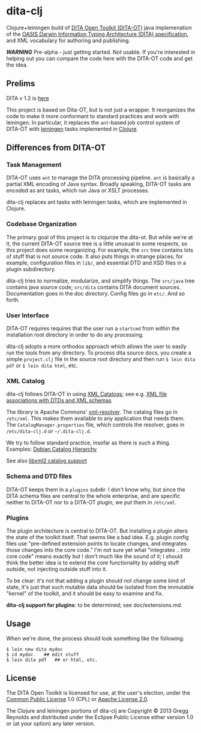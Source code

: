 # dita-clj

Clojure+leiningen build of
[DITA Open Toolkit (DITA-OT)](https://github.com/dita-ot/dita-ot) java
implemenation of the
[OASIS Darwin Information Typing Architecture (DITA) specification](http://dita.xml.org/),
and XML vocabulary for authoring and publishing.

_**WARNING**_ Pre-alpha - just getting started.  Not usable.  If
you're interested in helping out you can compare the code here with
the DITA-OT code and get the idea.

## Prelims

DITA v 1.2 is [here](http://docs.oasis-open.org/dita/v1.2/spec/DITA1.2-spec.html)

This project is based on Dita-OT, but is not just a wrapper.  It
reorganizes the code to make it more conformant to standard practices
and work with leiningen.  In particular, it replaces the `ant`-based
job control system of DITA-OT with [leiningen](http://leiningen.org/)
tasks implemented in [Clojure](http://clojure.org/).

## Differences from DITA-OT

### Task Management

DITA-OT uses `ant` to manage the DITA processing pipeline.  `ant` is
basically a partial XML encoding of Java syntax.  Broadly speaking,
DITA-OT tasks are encoded as ant tasks, which run Java or XSLT
processes.

dita-clj replaces ant tasks with leiningen tasks, which are
implemented in Clojure.

### Codebase Organization

The primary goal of this project is to clojurize the dita-ot.  But
while we're at it, the current DITA-OT source tree is a little unusual
in some respects, so this project does some reorganizing.  For
example, the `src` tree contains lots of stuff that is not source
code.  It also puts things in strange places; for example,
configuration files in `lib/`, and essential DTD and XSD files in a
plugin subdirectory.

dita-clj tries to normalize, modularize, and simplify things.  The
`src/java` tree contains java source code; `src/dita` contains DITA
document sources.  Documentation goes in the doc directory.  Config
files go in `etc/`.  And so forth.

### User Interface

DITA-OT requires requires that the user run a `startcmd` from within
the installation root directory in order to do any processing.

dita-clj adopts a more orthodox approach which allows the user to easily  run
the tools from any directory.  To process dita source docs, you create
a simple `project.clj` file in the source root directory and then run
`$ lein dita pdf` or `$ lein dita html`, etc.

### XML Catalog

dita-clj follows DITA-OT in using [XML Catalogs](https://www.oasis-open.org/committees/download.php/14809/xml-catalogs.html); see
e.g. [XML file associations with DTDs and XML schemas](http://help.eclipse.org/juno/index.jsp?topic=%2Forg.eclipse.wst.xmleditor.doc.user%2Ftopics%2Fcxmlcat.html)

The library is Apache Commons'
[xml-resolver](http://xerces.apache.org/xml-commons/components/resolver/index.html).
The catalog files go in `/etc/xml`.  This makes them available to any
application that needs them.  The `CatalogManager.properties` file,
which controls the resolver, goes in `/etc/dita-clj.d` or `~/.dita-clj.d`.

We try to follow standard practice, insofar as there is such a thing.
Examples:
[Debian Catalog Hierarchy](http://debian-xml-sgml.alioth.debian.org/xml-policy/xml-catalog-hierarchy.html)

See also [libxml2 catalog support](http://xmlsoft.org/catalog.html)

### Schema and DTD files

DITA-OT keeps them in a `plugins` subdir.  I don't know why, but since
the DITA schema files are central to the whole enterprise, and are
specific neither to DITA-OT nor to a DITA-OT plugin, we put them in
`/etc/xml`.

### Plugins

The plugin architecture is central to DITA-OT.  But installing a
plugin alters the state of the toolkit itself.  That seems like a bad
idea.  E.g. plugin config files use "pre-defined extension points to
locate changes, and integrates those changes into the core code."  I'm
not sure yet what "integrates .. into core code" means exactly but I
don't much like the sound of it; I should think the better idea is to
extend the core functionality by adding stuff outside, not injecting
outside stuff into it.

To be clear: it's not that adding a plugin should not change some kind
of state, it's just that such mutable data should be isolated from the
immutable "kernel" of the toolkit, and it should be easy to examine
and fix.

**dita-clj support for plugins**: to be determined; see
doc/extensions.md.

## Usage

When we're done, the process should look something like the following:

    $ lein new dita mydoc
	$ cd mydoc    ## edit stuff
	$ lein dita pdf   ## or html, etc.

## License

The DITA Open Toolkit is licensed for use, at the user's election,
under the
[Common Public License](http://www.opensource.org/licenses/cpl1.0.php)
1.0 (CPL) or
[Apache License 2.0](http://www.apache.org/licenses/LICENSE-2.0).

The Clojure and leiningen portions of dita-clj are Copyright © 2013
Gregg Reynolds and distributed under the Eclipse Public License either
version 1.0 or (at your option) any later version.

